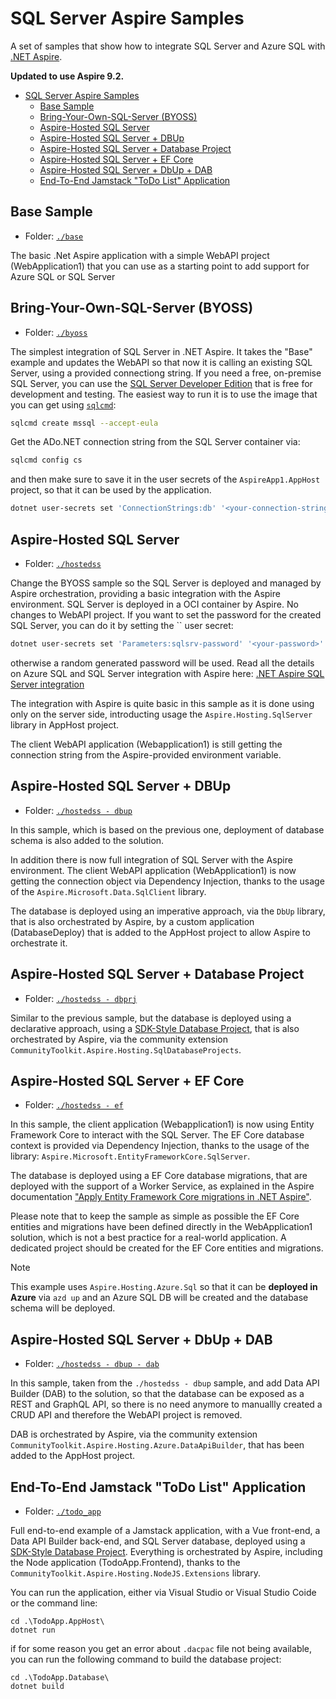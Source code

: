 # SQL Server Aspire Samples

A set of samples that show how to integrate SQL Server and Azure SQL with [.NET Aspire](https://learn.microsoft.com/en-us/dotnet/aspire/get-started/aspire-overview). 

**Updated to use Aspire 9.2.**

+ [SQL Server Aspire Samples](#sql-server-aspire-samples)
  + [Base Sample](#base-sample)
  + [Bring-Your-Own-SQL-Server (BYOSS)](#bring-your-own-sql-server-byoss)
  + [Aspire-Hosted SQL Server](#aspire-hosted-sql-server)
  + [Aspire-Hosted SQL Server + DBUp](#aspire-hosted-sql-server--dbup)
  + [Aspire-Hosted SQL Server + Database Project](#aspire-hosted-sql-server--database-project)
  + [Aspire-Hosted SQL Server + EF Core](#aspire-hosted-sql-server--ef-core)
  + [Aspire-Hosted SQL Server + DbUp + DAB](#aspire-hosted-sql-server--dbup--dab)
  + [End-To-End Jamstack "ToDo List" Application](#end-to-end-jamstack-todo-list-application)

## Base Sample

- Folder: [`./base`](./base)

The basic .Net Aspire application with a simple WebAPI project (WebApplication1) that you can use as a starting point to add support for Azure SQL or SQL Server

## Bring-Your-Own-SQL-Server (BYOSS)

- Folder: [`./byoss`](./byoss)

The simplest integration of SQL Server in .NET Aspire. It takes the "Base" example and updates the WebAPI so that now it is calling an existing SQL Server, using a provided connectiong string. If you need a free, on-premise SQL Server, you can use the [SQL Server Developer Edition](https://www.microsoft.com/en-us/sql-server/sql-server-downloads) that is free for development and testing. The easiest way to run it is to use the image that you can get using [`sqlcmd`](https://azuresql.dev/content/sql-server-dev-go-sqlcmd):

```bash
sqlcmd create mssql --accept-eula
```

Get the ADo.NET connection string from the SQL Server container via:

```bash
sqlcmd config cs
```

and then make sure to save it in the user secrets of the `AspireApp1.AppHost` project, so that it can be used by the application. 

```bash
dotnet user-secrets set 'ConnectionStrings:db' '<your-connection-string>'
```

## Aspire-Hosted SQL Server

- Folder: [`./hostedss`](./hostedss)

Change the BYOSS sample so the SQL Server is deployed and managed by Aspire orchestration, providing a basic integration with the Aspire environment. SQL Server is deployed in a OCI container by Aspire. No changes to WebAPI project. If you want to set the password for the created SQL Server, you can do it by setting the `` user secret:

```bash
dotnet user-secrets set 'Parameters:sqlsrv-password' '<your-password>' 
```

otherwise a random generated password will be used. Read all the details on Azure SQL and SQL Server integration with Aspire here: [.NET Aspire SQL Server integration](https://learn.microsoft.com/en-us/dotnet/aspire/database/sql-server-integration)

The integration with Aspire is quite basic in this sample as it is done using only on the server side, introducting usage the `Aspire.Hosting.SqlServer` library in AppHost project. 

The client WebAPI application (Webapplication1) is still getting the connection string from the Aspire-provided environment variable.

## Aspire-Hosted SQL Server + DBUp

- Folder: [`./hostedss - dbup`](./hostedss%20-%20dbup)

In this sample, which is based on the previous one, deployment of database schema is also added to the solution. 

In addition there is now full integration of SQL Server with the Aspire environment. The client WebAPI application (WebApplication1) is now getting the connection object via Dependency Injection, thanks to the usage of the `Aspire.Microsoft.Data.SqlClient` library. 

The database is deployed using an imperative approach, via the `DbUp` library, that is also orchestrated by Aspire, by a custom application (DatabaseDeploy) that is added to the AppHost project to allow Aspire to orchestrate it.

## Aspire-Hosted SQL Server + Database Project

- Folder: [`./hostedss - dbprj`](./hostedss%20-%20dbprj)

Similar to the previous sample, but the database is deployed using a declarative approach, using a [SDK-Style Database Project](https://techcommunity.microsoft.com/blog/azuresqlblog/the-microsoft-build-sql-project-sdk-is-now-generally-available/4392063), that is also orchestrated by Aspire, via the community extension `CommunityToolkit.Aspire.Hosting.SqlDatabaseProjects`.

## Aspire-Hosted SQL Server + EF Core

- Folder: [`./hostedss - ef`](./hostedss%20-%20ef)

In this sample, the client application (Webapplication1) is now using Entity Framework Core to interact with the SQL Server. The EF Core database context is provided via Dependency Injection, thanks to the usage of the library: `Aspire.Microsoft.EntityFrameworkCore.SqlServer`.

The database is deployed using a EF Core database migrations, that are deployed with the support of a Worker Service, as explained in the Aspire documentation ["Apply Entity Framework Core migrations in .NET Aspire"](https://learn.microsoft.com/en-us/dotnet/aspire/database/ef-core-migrations).

Please note that to keep the sample as simple as possible the EF Core entities and migrations have been defined directly in the WebApplication1 solution, which is not a best practice for a real-world application. A dedicated project should be created for the EF Core entities and migrations.

> [!NOTE]
> This example uses `Aspire.Hosting.Azure.Sql` so that it can be **deployed in Azure** via `azd up` and an Azure SQL DB will be created and the database schema will be deployed.

## Aspire-Hosted SQL Server + DbUp + DAB

- Folder: [`./hostedss - dbup - dab`](./hostedss%20-%20dbup%20-%20dab)

In this sample, taken from the `./hostedss - dbup` sample, and add Data API Builder (DAB) to the solution, so that the database can be exposed as a REST and GraphQL API, so there is no need anymore to manuallly created a CRUD API and therefore the WebAPI project is removed.

DAB is orchestrated by Aspire, via the community extension `CommunityToolkit.Aspire.Hosting.Azure.DataApiBuilder`, that has been added to the AppHost project.

## End-To-End Jamstack "ToDo List" Application 

- Folder: [`./todo_app`](./todo_app)

Full end-to-end example of a Jamstack application, with a Vue front-end, a Data API Builder back-end, and SQL Server database, deployed using a [SDK-Style Database Project](https://techcommunity.microsoft.com/blog/azuresqlblog/the-microsoft-build-sql-project-sdk-is-now-generally-available/4392063). Everything is orchestrated by Aspire, including the Node application (TodoApp.Frontend), thanks to the `CommunityToolkit.Aspire.Hosting.NodeJS.Extensions` library.

You can run the application, either via Visual Studio or Visual Studio Coide or the command line:

```
cd .\TodoApp.AppHost\
dotnet run
```

if for some reason you get an error about `.dacpac` file not being available, you can run the following command to build the database project:

```
cd .\TodoApp.Database\
dotnet build
```

